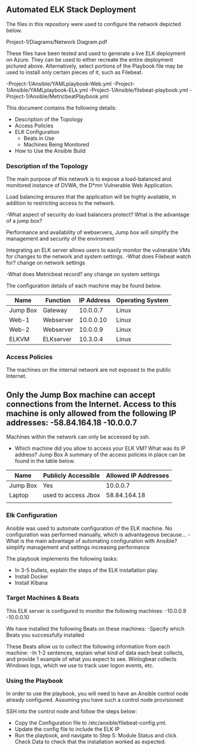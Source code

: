 ## Automated ELK Stack Deployment

The files in this repository were used to configure the network depicted below.

Project-1/Diagrams/Network Diagram.pdf

These files have been tested and used to generate a live ELK deployment on Azure. They can be used to either recreate the entire deployment pictured above. Alternatively, select portions of the Playbook file may be used to install only certain pieces of it, such as Filebeat.

  -Project-1/Ansible/YAMLplaybook-Web.yml
  -Project-1/Ansible/YAMLplaybook-ELk.yml
  -Project-1/Ansible/filebeat-playbook.yml
  -Project-1/Ansible/MetricbeatPlaybook.yml

This document contains the following details:
- Description of the Topology
- Access Policies
- ELK Configuration
  - Beats in Use
  - Machines Being Monitored
- How to Use the Ansible Build


### Description of the Topology

The main purpose of this network is to expose a load-balanced and monitored instance of DVWA, the D*mn Vulnerable Web Application.

Load balancing ensures that the application will be highly available, in addition to restricting access to the network.

-What aspect of security do load balancers protect? What is the advantage of a jump box?

Performance and availability of webservers, Jump box will simplify the management and security of the enviroment

Integrating an ELK server allows users to easily monitor the vulnerable VMs for changes to the network and system settings.
-What does Filebeat watch for?
change on network settings

-What does Metricbeat record?
any change on system settings 

The configuration details of each machine may be found below.

| Name     | Function | IP Address | Operating System |
|----------|----------|------------|------------------|
| Jump Box | Gateway  | 10.0.0.7   | Linux            |
| Web-1    |Webserver | 10.0.0.10  | Linux            |
| Web-2    |Webserver | 10.0.0.9   | Linux            |
| ELKVM    |ELKserver | 10.3.0.4   | Linux            |

### Access Policies

The machines on the internal network are not exposed to the public Internet. 

Only the Jump Box machine can accept connections from the Internet. Access to this machine is only allowed from the following IP addresses:
-58.84.164.18
-10.0.0.7
-

Machines within the network can only be accessed by ssh.
- Which machine did you allow to access your ELK VM? What was its IP address?
Jump Box 
A summary of the access policies in place can be found in the table below.

| Name     | Publicly Accessible | Allowed IP Addresses |
|----------|---------------------|----------------------|
| Jump Box | Yes                 | 10.0.0.7             |
| Laptop   |used to access Jbox  | 58.84.164.18         |
|          |                     |                      |

### Elk Configuration

Ansible was used to automate configuration of the ELK machine. No configuration was performed manually, which is advantageous because...
-What is the main advantage of automating configuration with Ansible?
simplify management and settings increasing performance

The playbook implements the following tasks:
- In 3-5 bullets, explain the steps of the ELK installation play.
- Install Docker
- Install Kibana


### Target Machines & Beats
This ELK server is configured to monitor the following machines:
-10.0.0.9
-10.0.0.10

We have installed the following Beats on these machines:
-Specify which Beats you successfully installed

These Beats allow us to collect the following information from each machine:
-In 1-2 sentences, explain what kind of data each beat collects, and provide 1 example of what you expect to see.
Winlogbeat collects Windows logs, which we use to track user logon events, etc.

### Using the Playbook
In order to use the playbook, you will need to have an Ansible control node already configured. Assuming you have such a control node provisioned: 

SSH into the control node and follow the steps below:
- Copy the Configuration file to /etc/ansible/filebeat-config.yml.
- Update the config file to include the ELK IP
- Run the playbook, and navigate to Step 5: Module Status and click Check Data to check that the installation worked as expected.

